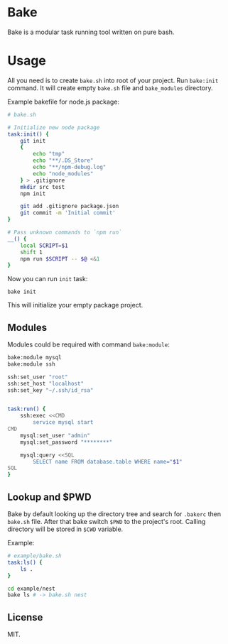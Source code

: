 # Bake

Bake is a modular task running tool written on pure bash.


# Usage

All you need is to create `bake.sh` into root of your project. Run `bake:init`
command. It will create empty `bake.sh` file and `bake_modules` directory.

Example bakefile for node.js package:

```bash
# bake.sh

# Initialize new node package
task:init() {
    git init
    {
        echo "tmp"
        echo "**/.DS_Store"
        echo "**/npm-debug.log"
        echo "node_modules"
    } > .gitignore
    mkdir src test
    npm init

    git add .gitignore package.json
    git commit -m 'Initial commit'
}

# Pass unknown commands to `npm run`
__() {
    local SCRIPT=$1
    shift 1
    npm run $SCRIPT -- $@ <&1
}
```

Now you can run `init` task:

```shell
bake init
```

This will initialize your empty package project.

## Modules

Modules could be required with command `bake:module`:

```bash
bake:module mysql
bake:module ssh

ssh:set_user "root"
ssh:set_host "localhost"
ssh:set_key "~/.ssh/id_rsa"


task:run() {
    ssh:exec <<CMD
        service mysql start
CMD
    mysql:set_user "admin"
    mysql:set_password "********"

    mysql:query <<SQL
        SELECT name FROM database.table WHERE name="$1"
SQL
}
```

## Lookup and $PWD

Bake by default looking up the directory tree and search for `.bakerc` then `bake.sh`
file. After that bake switch `$PWD` to the project's root. Calling directory will be stored in `$CWD` variable.

Example:

```bash
# example/bake.sh
task:ls() {
    ls .
}
```

```bash
cd example/nest
bake ls # -> bake.sh nest
```


## License

MIT.
